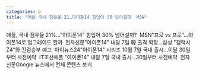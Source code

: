 ```yaml
---
categories: b
title: "애플 국내 점유율 21…아이폰14 힘입어 30 넘어설까  MSN"
---
```

애플, 국내 점유율 21%…"아이폰14" 힘입어 30% 넘어설까?&nbsp;&nbsp;MSN"프로 vs 프로"...아이폰14로 업그레이드 할까&nbsp;&nbsp;전자신문"아이폰14" 내달 7일 韓 출격 확정…삼성 "갤럭시Z4"와 진검승부 예고&nbsp;&nbsp;아이뉴스24"아이폰14" 시리즈 10월 7일 국내 출시…이달 30일부터 사전예약&nbsp;&nbsp;IT조선애플 "아이폰14" 내달 7일 국내 출시...30일부터 사전예약&nbsp;&nbsp;전자신문Google 뉴스에서 전체 콘텐츠 보기